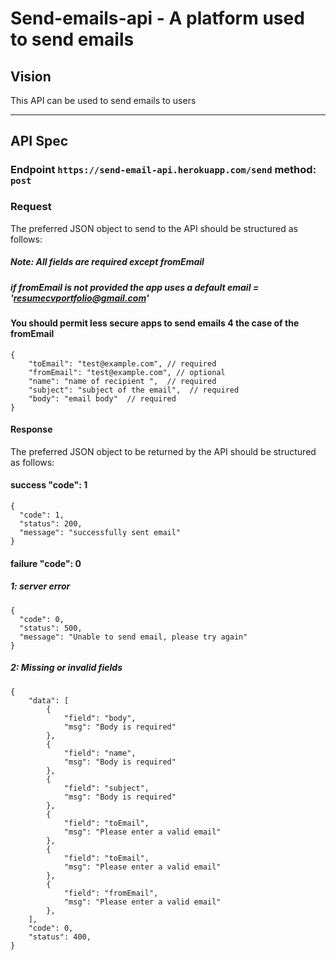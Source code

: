 # Send-emails-api - A platform used to send emails

## Vision

This API can be used to send emails to users

---

## API Spec

### Endpoint `https://send-email-api.herokuapp.com/send` method: `post`

### Request

The preferred JSON object to send to the API should be structured as follows:

##### Note: All fields are required except fromEmail

##### if fromEmail is not provided the app uses a default email = 'resumecvportfolio@gmail.com'

#### You should permit less secure apps to send emails 4 the case of the fromEmail

```source-json
{
    "toEmail": "test@example.com", // required
    "fromEmail": "test@example.com", // optional
    "name": "name of recipient ",  // required
    "subject": "subject of the email",  // required
    "body": "email body"  // required
}
```

#### Response

The preferred JSON object to be returned by the API should be structured as follows:

#### success "code": 1

```source-json
{
  "code": 1,
  "status": 200,
  "message": "successfully sent email"
}
```

#### failure "code": 0

##### 1: server error

```source-json
{
  "code": 0,
  "status": 500,
  "message": "Unable to send email, please try again"
}
```

##### 2: Missing or invalid fields

```source-json
{
    "data": [
        {
            "field": "body",
            "msg": "Body is required"
        },
        {
            "field": "name",
            "msg": "Body is required"
        },
        {
            "field": "subject",
            "msg": "Body is required"
        },
        {
            "field": "toEmail",
            "msg": "Please enter a valid email"
        },
        {
            "field": "toEmail",
            "msg": "Please enter a valid email"
        },
        {
            "field": "fromEmail",
            "msg": "Please enter a valid email"
        },
    ],
    "code": 0,
    "status": 400,
}
```
